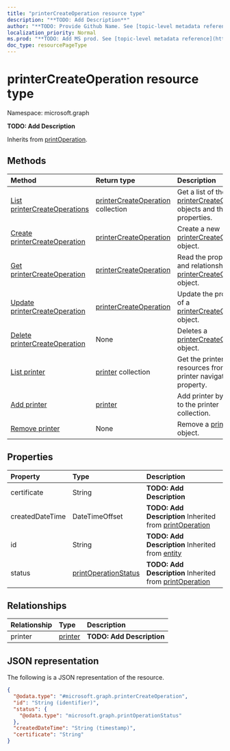 ```yaml
---
title: "printerCreateOperation resource type"
description: "**TODO: Add Description**"
author: "**TODO: Provide Github Name. See [topic-level metadata reference](https://msgo.azurewebsites.net/add/document/guidelines/metadata.html#topic-level-metadata)**"
localization_priority: Normal
ms.prod: "**TODO: Add MS prod. See [topic-level metadata reference](https://msgo.azurewebsites.net/add/document/guidelines/metadata.html#topic-level-metadata)**"
doc_type: resourcePageType
---
```


# printerCreateOperation resource type

Namespace: microsoft.graph

**TODO: Add Description**


Inherits from [printOperation](../resources/printoperation.md).

## Methods
|Method|Return type|Description|
|:---|:---|:---|
|[List printerCreateOperations](../api/printercreateoperation-list.md)|[printerCreateOperation](../resources/printercreateoperation.md) collection|Get a list of the [printerCreateOperation](../resources/printercreateoperation.md) objects and their properties.|
|[Create printerCreateOperation](../api/printercreateoperation-create.md)|[printerCreateOperation](../resources/printercreateoperation.md)|Create a new [printerCreateOperation](../resources/printercreateoperation.md) object.|
|[Get printerCreateOperation](../api/printercreateoperation-get.md)|[printerCreateOperation](../resources/printercreateoperation.md)|Read the properties and relationships of a [printerCreateOperation](../resources/printercreateoperation.md) object.|
|[Update printerCreateOperation](../api/printercreateoperation-update.md)|[printerCreateOperation](../resources/printercreateoperation.md)|Update the properties of a [printerCreateOperation](../resources/printercreateoperation.md) object.|
|[Delete printerCreateOperation](../api/printercreateoperation-delete.md)|None|Deletes a [printerCreateOperation](../resources/printercreateoperation.md) object.|
|[List printer](../api/printercreateoperation-list-printer.md)|[printer](../resources/printer.md) collection|Get the printer resources from the printer navigation property.|
|[Add printer](../api/printercreateoperation-post-printer.md)|[printer](../resources/printer.md)|Add printer by posting to the printer collection.|
|[Remove printer](../api/printercreateoperation-delete-printer.md)|None|Remove a [printer](../resources/printer.md) object.|

## Properties
|Property|Type|Description|
|:---|:---|:---|
|certificate|String|**TODO: Add Description**|
|createdDateTime|DateTimeOffset|**TODO: Add Description** Inherited from [printOperation](../resources/printoperation.md)|
|id|String|**TODO: Add Description** Inherited from [entity](../resources/entity.md)|
|status|[printOperationStatus](../resources/printoperationstatus.md)|**TODO: Add Description** Inherited from [printOperation](../resources/printoperation.md)|

## Relationships
|Relationship|Type|Description|
|:---|:---|:---|
|printer|[printer](../resources/printer.md)|**TODO: Add Description**|

## JSON representation
The following is a JSON representation of the resource.
<!-- {
  "blockType": "resource",
  "keyProperty": "id",
  "@odata.type": "microsoft.graph.printerCreateOperation",
  "baseType": "microsoft.graph.printOperation",
  "openType": false
}
-->
``` json
{
  "@odata.type": "#microsoft.graph.printerCreateOperation",
  "id": "String (identifier)",
  "status": {
    "@odata.type": "microsoft.graph.printOperationStatus"
  },
  "createdDateTime": "String (timestamp)",
  "certificate": "String"
}
```

